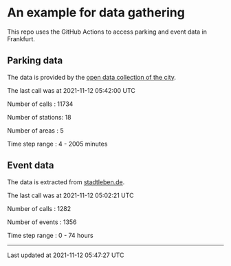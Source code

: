 # An example for data gathering

This repo uses the GitHub Actions to access parking and event data in Frankfurt.

## Parking data
The data is provided by the [open data collection of the city](https://www.offenedaten.frankfurt.de/).

The last call was at 2021-11-12 05:42:00 UTC

Number of calls   : 11734

Number of stations:    18

Number of areas   :     5

Time step range   :     4 -  2005 minutes


## Event data
The data is extracted from [stadtleben.de](https://stadtleben.de/frankfurt/).

The last call was at 2021-11-12 05:02:21 UTC

Number of calls   : 1282

Number of events  : 1356

Time step range   :    0 -   74 hours


----

Last updated at 2021-11-12 05:47:27 UTC

